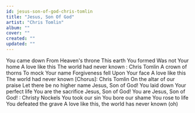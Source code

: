 ```yaml
---
id: jesus-son-of-god-chris-tomlin
title: "Jesus, Son Of God"
artist: "Chris Tomlin"
album: ""
cover: ""
created: ""
updated: ""
---
```


You came down
From Heaven's throne
This earth You formed
Was not Your home
A love like this
The world had never known
: Chris Tomlin
A crown of thorns
To mock Your name
Forgiveness fell
Upon Your face
A love like this
The world had never known
[Chorus]: Chris Tomlin
On the altar of our praise
Let there be no higher name
Jesus, Son of God!
You laid down Your perfect life
You are the sacrifice
Jesus, Son of God!
You are Jesus, Son of God!
: 
Christy Nockels
You took our sin
You bore our shame
You rose to life
You defeated the grave
A love like this, the world has never known (oh)